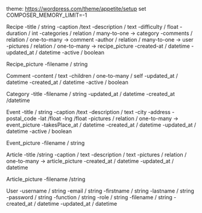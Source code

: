 theme: https://wordpress.com/theme/appetite/setup
set COMPOSER_MEMORY_LIMIT=-1

Recipe
-title / string
-caption /text
-description / text
-difficulty / float
-duration / int
-categories / relation / many-to-one -> category
-comments / relation / one-to-many -> comment
-author / relation / many-to-one -> user
-pictures / relation / one-to-many -> recipe_picture
-created-at / datetime
-updated_at / datetime
-active / boolean

Recipe_picture
-filename / string

Comment
-content / text
-children / one-to-many / self
-updated_at / datetime
-created_at / datetime
-active / boolean

Category
-title
-filename / string 
-updated_at / datetime
-created_at /datetime


Event
-title / string
-caption /text
-description / text
-city
-address
-postal_code
-lat /float
-lng /float
-pictures / relation / one-to-many -> event_picture
-takesPlace_at / datetime
-created_at / datetime
-updated_at / datetime
-active / boolean

Event_picture
-filename / string

Article
-title /string 
-caption / text 
-description / text
-pictures / relation / one-to-many -> article_picture
-created_at / datetime
-updated_at / datetime

Article_picture
-filename /string

User
-username / string
-email / string
-firstname / string
-lastname / string
-password / string
-function / string
-role / string
-filename / string
-created_at / datetime
-updated_at / datetime